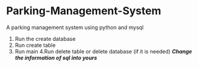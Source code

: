 # Parking-Management-System
A parking management system using python and mysql
1. Run the create database
2. Run create table
3. Run main
4.Run delete table or delete database (if it is needed)
***Change the information of sql into yours***
